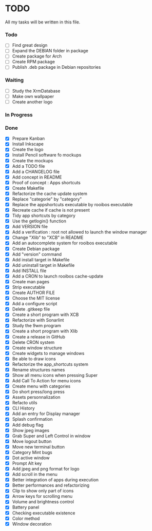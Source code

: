 # TODO
All my tasks will be written in this file.

### Todo
-   [ ] Find great design
-   [ ] Expand the DEBIAN folder in package
-   [ ] Create package for Arch
-   [ ] Create RPM package
-   [ ] Publish .deb package in Debian repositories

### Waiting
-   [ ] Study the XrmDatabase
-   [ ] Make own wallpaper
-   [ ] Create another logo

### In Progress

### Done
-   [X] Prepare Kanban
-   [X] Install Inkscape
-   [X] Create the logo
-   [X] Install Pencil software fo mockups
-   [X] Create the mockups
-   [X] Add a TODO file
-   [X] Add a CHANGELOG file
-   [X] Add concept in README
-   [X] Proof of concept : Apps shortcuts
-   [X] Create Makefile
-   [X] Refactorize the cache update system
-   [X] Replace "categorie" by "category"
-   [X] Replace the appshortcuts executable by rooibos executable
-   [X] Recreate cache if cache is not present
-   [X] Tidy app shortcuts by category
-   [X] Use the getlogin() function
-   [X] Add VERSION file
-   [X] Add a verification : root not allowed to launch the window manager
-   [X] Change "Xlib" to "XCB" in README
-   [X] Add an autocomplete system for rooibos executable
-   [X] Create Debian package
-   [X] Add "version" command
-   [X] Add install target in Makefile
-   [X] Add uninstall target in Makefile
-   [X] Add INSTALL file
-   [X] Add a CRON to launch rooibos cache-update
-   [X] Create man pages
-   [X] Strip executable
-   [X] Create AUTHOR FILE
-   [X] Choose the MIT license
-   [X] Add a configure script
-   [X] Delete .gitkeep file
-   [X] Create a short program with XCB
-   [X] Refactorize with Sonarlint
-   [X] Study the 9wm program
-   [X] Create a short program with Xlib
-   [X] Create a release in GitHub
-   [X] Delete CRON system
-   [X] Create window structure
-   [X] Create widgets to manage windows
-   [X] Be able to draw icons
-   [X] Refactorize the app_shortcuts system
-   [X] Rename structures names
-   [X] Show all menu icons when pressing Super
-   [X] Add Call To Action for menu icons
-   [X] Create menu with categories
-   [X] Do short press/long press
-   [X] Assets personnalization
-   [X] Refacto utils
-   [X] CLI History
-   [X] Add an entry for Display manager
-   [X] Splash confirmation
-   [X] Add debug flag
-   [X] Show jpeg images
-   [X] Grab Super and Left Control in window
-   [X] Move logout button
-   [X] Move new terminal button
-   [X] Category Mint bugs
-   [X] Dot active window
-   [X] Prompt Alt key
-   [X] Add jpeg and png format for logo
-   [X] Add scroll in the menu
-   [X] Better integration of apps during execution
-   [X] Better performances and refactorizing
-   [X] Clip to show only part of icons
-   [X] Arrow keys for scrolling menu
-   [X] Volume and brightness control
-   [X] Battery panel
-   [X] Checking executable existence
-   [X] Color method
-   [X] Window decoration
